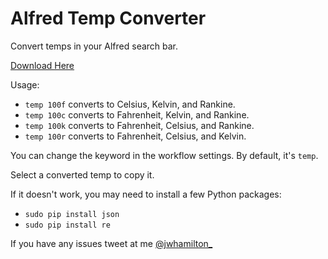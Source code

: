 # Alfred Temp Converter

Convert temps in your Alfred search bar.

[Download Here](https://github.com/jwhamilton99/alfred-temp-conversion/raw/master/Temp%20Conversion.alfredworkflow)

Usage: 

* `temp 100f` converts to Celsius, Kelvin, and Rankine.
* `temp 100c` converts to Fahrenheit, Kelvin, and Rankine.
* `temp 100k` converts to Fahrenheit, Celsius, and Rankine.
* `temp 100r` converts to Fahrenheit, Celsius, and Kelvin.

You can change the keyword in the workflow settings. By default, it's `temp`.

Select a converted temp to copy it.

If it doesn't work, you may need to install a few Python packages:

* `sudo pip install json`
* `sudo pip install re`

If you have any issues tweet at me [@jwhamilton_](https://twitter.com/jwhamilton_)